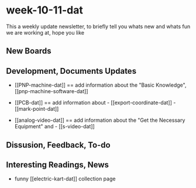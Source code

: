 
# week-10-11-dat

This a weekly update newsletter, to briefly tell you whats new and whats fun we are working at, hope you like

## New Boards



## Development, Documents Updates

- [[PNP-machine-dat]] == add information about the "Basic Knowledge", [[pnp-machine-software-dat]]

- [[PCB-dat]]   == add information about - [[export-coordinate-dat]] - [[mark-point-dat]]

- [[analog-video-dat]] == add information about the "Get the Necessary Equipment" and - [[s-video-dat]]


## Dissusion, Feedback, To-do



## Interesting Readings, News

- funny [[electric-kart-dat]] collection page 

